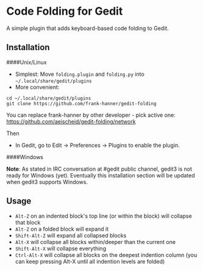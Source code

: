 Code Folding for Gedit
========================

A simple plugin that adds keyboard-based code folding to Gedit.

Installation
--------------

####Unix/Linux
* Simplest: Move `folding.plugin` and `folding.py` into `~/.local/share/gedit/plugins`
* More convenient:
```
cd ~/.local/share/gedit/plugins
git clone https://github.com/frank-hanner/gedit-folding
```
You can replace frank-hanner by other developer - pick active one: https://github.com/aeischeid/gedit-folding/network

Then

* In Gedit, go to Edit &rarr; Preferences &rarr; Plugins to enable the plugin.

####Windows

**Note**: As stated in IRC conversation at #gedit public channel, gedit3 is not ready for Windows (yet). Eventually this installation section will be updated when gedit3 supports Windows.

Usage
--------

* `Alt-Z` on an indented block's top line (or within the block) will collapse that block
* `Alt-Z` on a folded block will expand it
* `Shift-Alt-Z` will expand all collapsed blocks
* `Alt-X` will collapse all blocks within/deeper than the current one
* `Shift-Alt-X` will collapse everything
* `Ctrl-Alt-X` will collapse all blocks on the deepest indention column (you can keep pressing Alt-X until all indention levels are folded)
